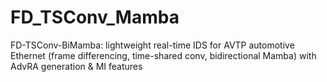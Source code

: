 # FD_TSConv_Mamba
FD-TSConv-BiMamba: lightweight real-time IDS for AVTP automotive Ethernet (frame differencing, time-shared conv, bidirectional Mamba) with AdvRA generation &amp; MI features
